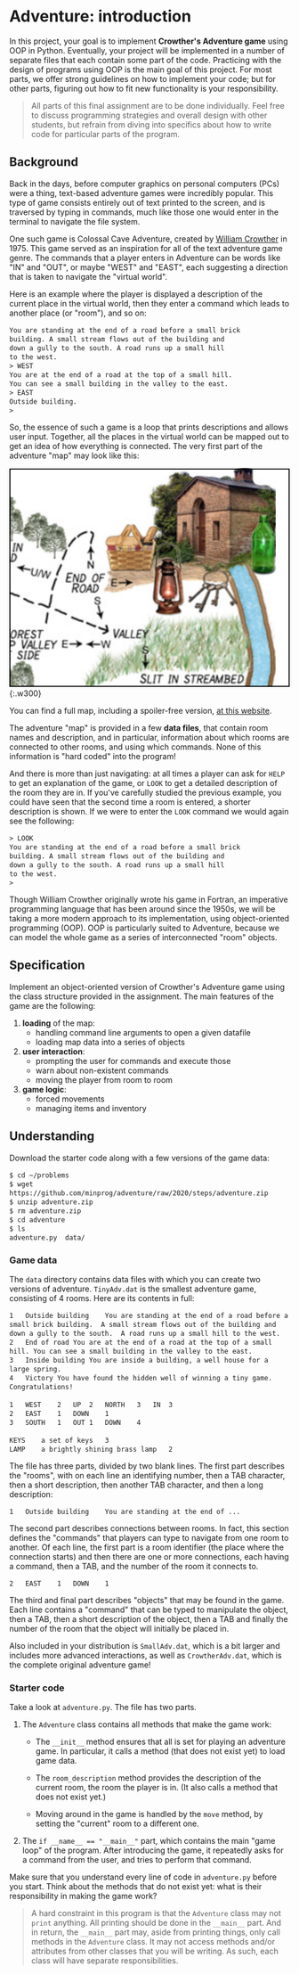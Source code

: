 # Adventure: introduction

In this project, your goal is to implement **Crowther's Adventure game** using OOP in Python. Eventually, your project will be implemented in a number of separate files that each contain some part of the code. Practicing with the design of programs using OOP is the main goal of this project. For most parts, we offer strong guidelines on how to implement your code; but for other parts, figuring out how to fit new functionality is your responsibility.

> All parts of this final assignment are to be done individually. Feel free to discuss programming strategies and overall design with other students, but refrain from diving into specifics about how to write code for particular parts of the program.

## Background

Back in the days, before computer graphics on personal computers (PCs) were a thing, text-based adventure games were incredibly popular. This type of game consists entirely out of text printed to the screen, and is traversed by typing in commands, much like those one would enter in the terminal to navigate the file system.

One such game is Colossal Cave Adventure, created by [William Crowther](https://en.wikipedia.org/wiki/William_Crowther_(programmer)) in 1975. This game served as an inspiration for all of the text adventure game genre. The commands that a player enters in Adventure can be words like "IN" and "OUT", or maybe "WEST" and "EAST", each suggesting a direction that is taken to navigate the "virtual world".

Here is an example where the player is displayed a description of the current place in the virtual world, then they enter a command which leads to another place (or "room"), and so on:

    You are standing at the end of a road before a small brick
    building. A small stream flows out of the building and
    down a gully to the south. A road runs up a small hill
    to the west.
    > WEST
    You are at the end of a road at the top of a small hill.
    You can see a small building in the valley to the east.
    > EAST
    Outside building.
    >

So, the essence of such a game is a loop that prints descriptions and allows user input. Together, all the places in the virtual world can be mapped out to get an idea of how everything is connected. The very first part of the adventure "map" may look like this:

![](../../map.png){:.w300}

You can find a full map, including a spoiler-free version, [at this website](http://www.spitenet.com/cave/).

The adventure "map" is provided in a few **data files**, that contain room names and description, and in particular, information about which rooms are connected to other rooms, and using which commands. None of this information is "hard coded" into the program!

And there is more than just navigating: at all times a player can ask for `HELP` to get an explanation of the game, or `LOOK` to get a detailed description of the room they are in.
If you've carefully studied the previous example, you could have seen that the second time a room is entered, a shorter description is shown. If we were to enter the `LOOK` command we would again see the following:

    > LOOK
    You are standing at the end of a road before a small brick
    building. A small stream flows out of the building and
    down a gully to the south. A road runs up a small hill
    to the west.
    >

Though William Crowther originally wrote his game in Fortran, an imperative programming language that has been around since the 1950s, we will be taking a more modern approach to its implementation, using object-oriented programming (OOP). OOP is particularly suited to Adventure, because we can model the whole game as a series of interconnected "room" objects.


## Specification

Implement an object-oriented version of Crowther's Adventure game using the class structure provided in the assignment. The main features of the game are the following:

1. **loading** of the map:
    * handling command line arguments to open a given datafile
    * loading map data into a series of objects
2. **user interaction**:
    * prompting the user for commands and execute those
    * warn about non-existent commands
    * moving the player from room to room
3. **game logic**:
    * forced movements
    * managing items and inventory


## Understanding

Download the starter code along with a few versions of the game data:

    $ cd ~/problems
    $ wget https://github.com/minprog/adventure/raw/2020/steps/adventure.zip
    $ unzip adventure.zip
    $ rm adventure.zip
    $ cd adventure
    $ ls
    adventure.py  data/

### Game data

The `data` directory contains data files with which you can create two versions of adventure. `TinyAdv.dat` is the smallest adventure game, consisting of 4 rooms. Here are its contents in full:

    1	Outside building	You are standing at the end of a road before a small brick building.  A small stream flows out of the building and down a gully to the south.  A road runs up a small hill to the west.
    2	End of road	You are at the end of a road at the top of a small hill. You can see a small building in the valley to the east.
    3	Inside building	You are inside a building, a well house for a large spring.
    4	Victory	You have found the hidden well of winning a tiny game. Congratulations!

    1	WEST	2	UP	2	NORTH	3	IN	3
    2	EAST	1	DOWN	1
    3	SOUTH	1	OUT	1	DOWN	4

    KEYS	a set of keys	3
    LAMP	a brightly shining brass lamp	2

The file has three parts, divided by two blank lines. The first part describes the "rooms", with on each line an identifying number, then a TAB character, then a short description, then another TAB character, and then a long description:

    1	Outside building	You are standing at the end of ...

The second part describes connections between rooms. In fact, this section defines the "commands" that players can type to navigate from one room to another. Of each line, the first part is a room identifier (the place where the connection starts) and then there are one or more connections, each having a command, then a TAB, and the number of the room it connects to.

    2	EAST	1	DOWN	1

The third and final part describes "objects" that may be found in the game. Each line contains a "command" that can be typed to manipulate the object, then a TAB, then a short description of the object, then a TAB and finally the number of the room that the object will initially be placed in.

Also included in your distribution is `SmallAdv.dat`, which is a bit larger and includes more advanced interactions, as well as `CrowtherAdv.dat`, which is the complete original adventure game!


### Starter code

Take a look at `adventure.py`. The file has two parts.

1. The `Adventure` class contains all methods that make the game work:

	- The `__init__` method ensures that all is set for playing an adventure game. In particular, it calls a method (that does not exist yet) to load game data.

	- The `room_description` method provides the description of the current room, the room the player is in. (It also calls a method that does not exist yet.)

	- Moving around in the game is handled by the `move` method, by setting the "current" room to a different one.

2. The `if __name__ == "__main__"` part, which contains the main "game loop" of the program. After introducing the game, it repeatedly asks for a command from the user, and tries to perform that command.

Make sure that you understand every line of code in `adventure.py` before you start. Think about the methods that do not exist yet: what is their responsibility in making the game work?

> A hard constraint in this program is that the `Adventure` class may not `print` anything. All printing should be done in the `__main__` part. And in return, the `__main__` part may, aside from printing things, only call methods in the `Adventure` class. It may not access methods and/or attributes from other classes that you will be writing. As such, each class will have separate responsibilities.
